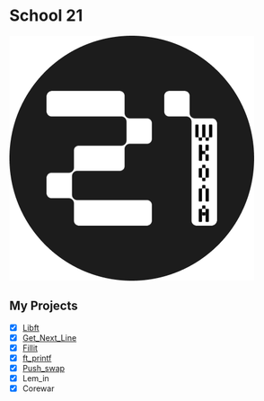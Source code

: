 # School 21

![21 Logo](files/imgs/21-logo.png)

## My Projects

- [X] [Libft](https://github.com/seryogin17/libft)
- [X] [Get_Next_Line](https://github.com/seryogin17/get_next_line)
- [X] [Fillit](https://github.com/seryogin17/fillit)
- [X] [ft_printf](https://github.com/seryogin17/ft_printf)
- [X] [Push_swap](https://github.com/seryogin17/push-swap)
- [X] Lem_in
- [X] Corewar
